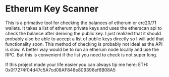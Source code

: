 # Etherum Key Scanner

<p>
This is a primative tool for checking the balances of etherum or erc20/71 wallets. It takes a list of etherum private keys and uses the etherscan 
api to check the balance after deriving the public key. I just realized that it should probably also be able to accept a list of public keys directly 
so I will add that functionality soon. This method of checking is probably not ideal as the API is slow. A better way would be to run an etherum node 
locally and use the RPC. But this is convenient if the list you need to check is not super long. 
</p>

<p>
If this project made your life easier you can always tip me here: ETH: 0x0f7274f04d47c5A7cd08AF848e809396ef6B08A5 
</p>

